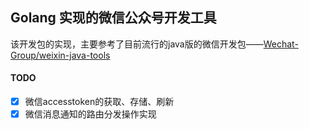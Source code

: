 ## Golang 实现的微信公众号开发工具

该开发包的实现，主要参考了目前流行的java版的微信开发包——[Wechat-Group/weixin-java-tools](https://github.com/Wechat-Group/weixin-java-tools)

#### TODO

- [x] 微信accesstoken的获取、存储、刷新
- [x] 微信消息通知的路由分发操作实现